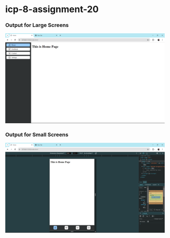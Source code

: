 # icp-8-assignment-20

### Output for Large Screens

![Home Page](imgs/large_screen.png)

### Output for Small Screens

![Home Page](imgs/small_screen.png)